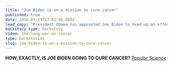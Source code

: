 ```yaml
---
title: "Joe Biden is on a mission to cure cancer"
published: true
date: 2016-01-14T17:02:00.000Z
lead_copy: "President Obama has appointed Joe Biden to head up an effort to cure cancer. Here’s what happened the first time a president declared war on cancer."
backstory_type: backstory
video: the-long-war-on-cancer
type: backstories
slug: joe-biden-is-on-a-mission-to-cure-cancer
---
```


**HOW, EXACTLY, IS JOE BIDEN GOING TO CURE CANCER?**
[Popular Science ](http://www.popsci.com/how-exactly-is-joe-biden-going-to-cure-cancer)

